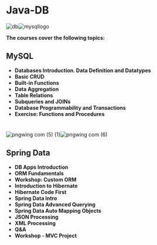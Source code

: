 # Java-DB

![db](https://github.com/MerianBlagoeva/Java-DB/assets/110605865/28e98daa-863a-4864-9305-320e1603bfb8)![mysqllogo](https://github.com/MerianBlagoeva/Java-DB/assets/110605865/88eb9f0e-86bf-40c1-817a-8744fb75c202)

**The courses cover the following topics:**                      
 
 ## MySQL

- **Databases Introduction. Data Definition and Datatypes**
- **Basic CRUD**
- **Built-in Functions**
- **Data Aggregation**
- **Table Relations**
- **Subqueries and JOINs**
- **Database Programmability and Transactions**
- **Exercise: Functions and Procedures**
#
![pngwing com (5) (1)](https://github.com/MerianBlagoeva/Java-DB/assets/110605865/3c030e6a-49ea-44da-966e-bada55f95c0b)![pngwing com (6)](https://github.com/MerianBlagoeva/Java-DB/assets/110605865/12c01d3f-5fed-4abb-b34d-e944dffba5a7)
## Spring Data

- **DB Apps Introduction**
- **ORM Fundamentals**
- **Workshop: Custom ORM**
- **Introduction to Hibernate**
- **Hibernate Code First**
- **Spring Data Intro**
- **Spring Data Advanced Querying**
- **Spring Data Auto Mapping Objects**
- **JSON Processing**
- **XML Processing**
- **Q&A**
- **Workshop - MVC Project**


